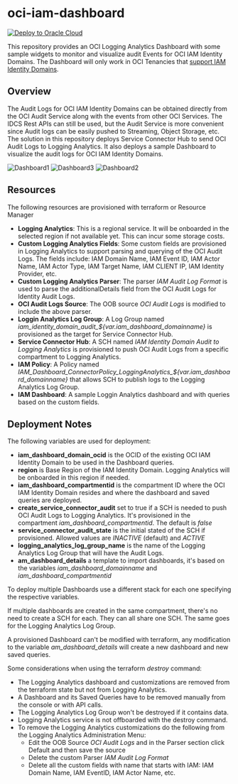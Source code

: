 # oci-iam-dashboard
[![Deploy to Oracle Cloud](https://oci-resourcemanager-plugin.plugins.oci.oraclecloud.com/latest/deploy-to-oracle-cloud.svg)](https://cloud.oracle.com/resourcemanager/stacks/create?zipUrl=https://github.com/gsrz23/oci-iam-dashboard/archive/refs/heads/main.zip)

This repository provides an OCI Logging Analytics Dashboard with some sample widgets to monitor and visualize audit Events for OCI IAM Identity Domains.  The Dashboard will only work in OCI Tenancies that [support IAM Identity Domains](https://docs.oracle.com/en-us/iaas/Content/Identity/getstarted/identity-domains.htm#identity_documentation__updated-identity-domains).  


## Overview

The Audit Logs for OCI IAM Identity Domains can be obtained directly from the OCI Audit Service along with the events from other OCI Services.  The IDCS Rest APIs can still be used, but the Audit Service is more convenient since Audit logs can be easily pushed to Streaming, Object Storage, etc.  The solution in this repository deploys Service Connector Hub to send OCI Audit Logs to Logging Analytics.  It also deploys a sample Dashboard to visualize the audit logs for OCI IAM Identity Domains.

![Dashboard1](images/Dashboard1.png)
![Dashboard3](images/Dashboard3.png)
![Dashboard2](images/Dashboard2.png)


## Resources

The following resources are provisioned with terraform or Resource Manager

- **Logging Analytics**: This is a regional service.  It will be onboarded in the selected region if not available yet.  This can incur  some storage costs.
- **Custom Logging Analytics Fields**: Some custom fields are provisioned in Logging Analytics to support parsing and querying of the OCI Audit Logs.  The fields include: IAM Domain Name, IAM Event ID, IAM Actor Name, IAM Actor Type, IAM Target Name, IAM CLIENT IP, IAM Identity Provider, etc.
- **Custom Logging Analytics Parser**: The parser *IAM Audit Log Format* is used to parse the additionalDetails field from the OCI Audit Logs for Identity Audit Logs.
- **OCI Audit Logs Source**:  The OOB source *OCI Audit Logs* is modified to include the above parser.
- **Loggin Analytics Log Group**: A Log Group named *iam_identity_domain_audit_${var.iam_dashboard_domainname}* is provisioned as the target for Service Connector Hub.
- **Service Connector Hub**: A SCH named *IAM Identity Domain Audit to Logging Analytics* is provisioned to push OCI Audit Logs from a specific compartment to Logging Analytics.
- **IAM Policy**: A Policy named *IAM_Dashboard_ConnectorPolicy_LoggingAnalytics_${var.iam_dashboard_domainname}* that allows SCH to publish logs to the Logging Analytics Log Group.
- **IAM Dashboard**: A sample Loggin Analytics dashboard and with queries based on the custom fields.

## Deployment Notes

The following variables are used for deployment:

- **iam_dashboard_domain_ocid** is the OCID of the existing OCI IAM Identity Domain to be used in the Dashboard queries.  
- **region** is Base Region of the IAM Identity Domain.  Logging Analytics will be onboarded in this region if needed.
- **iam_dashboard_compartmentid** is the compartment ID where the OCI IAM Identity Domain resides and where the dashboard and saved queries are deployed.
- **create_service_connector_audit** set to true if a SCH is needed to push OCI Audit Logs to Logging Analytics.  It's provisioned in the compartment *iam_dashboard_compartmentid*.  The default is *false*
- **service_connector_audit_state** is the initial stated of the SCH if provisioned.  Allowed values are *INACTIVE* (default) and *ACTIVE*
- **logging_analytics_log_group_name** is the name of the Logging Analytics Log Group that will have the Audit Logs.
- **am_dashboard_details**  a template to import dashboards, it's based on the variables *iam_dashboard_domainname* and *iam_dashboard_compartmentid*

To deploy multiple Dashboards use a different stack for each one specifying the respective variables.  

If multiple dashboards are created in the same compartment, there's no need to create a SCH for each.  They can all share one SCH.  The same goes for the Logging Analytics Log Group.

A provisioned Dashboard can't be modified with terraform, any modification to the variable *am_dashboard_details* will create a new dashboard and new saved queries.

Some considerations when using the terraform *destroy* command:
- The Logging Analytics dashboard and customizations are removed from the terraform state but not from Logging Analytics.
- A Dashboard and its Saved Queries have to be removed manually from the console or with API calls.
- The Logging Analytics Log Group won't be destroyed if it contains data.
- Logging Analytics service is not offboarded with the destroy command.
- To remove the Logging Analytics customizations do the following from the Logging Analytics Administration Menu:
    - Edit the OOB Source *OCI Audit Logs* and in the Parser section click Default and then save the source
    - Delete the custom Parser *IAM Audit Log Format*
    - Delete all the custom fields with name that starts with IAM:  IAM Domain Name, IAM EventID, IAM Actor Name, etc.
